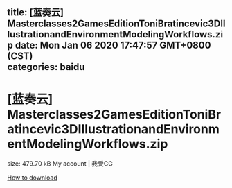 
title: [蓝奏云]   Masterclasses2GamesEditionToniBratincevic3DIllustrationandEnvironmentModelingWorkflows.zip
date: Mon Jan 06 2020 17:47:57 GMT+0800 (CST)    
categories: baidu
---

# [蓝奏云]   Masterclasses2GamesEditionToniBratincevic3DIllustrationandEnvironmentModelingWorkflows.zip
size: 479.70 kB
 My account | 我爱CG
 

[How to download](https://bpcam.bemobtrk.com/go/2ceec3aa-1ca2-46d6-b9ff-aaa5c184517c?jno=3831)